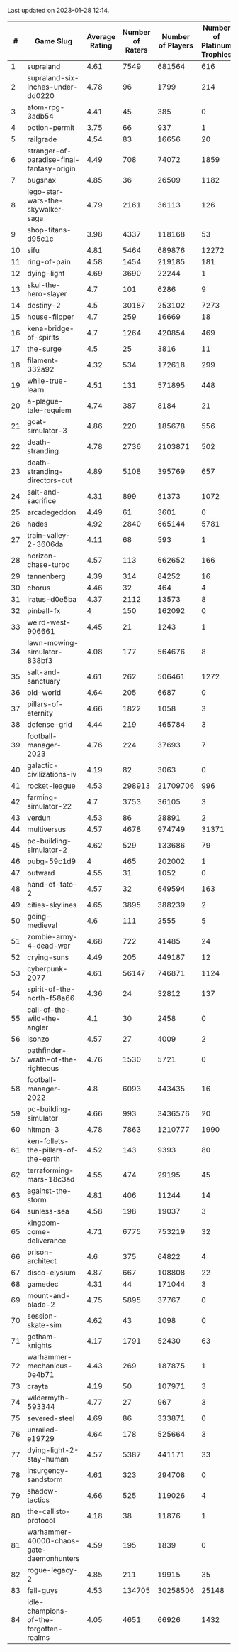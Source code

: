 Last updated on 2023-01-28 12:14.


|#|Game Slug|Average Rating|Number of Raters|Number of Players|Number of Platinum Trophies|Max Rarity (%)|
|---|---|---|---|---|---|---|
|1|supraland|4.61|7549|681564|616|99|
|2|supraland-six-inches-under-dd0220|4.78|96|1799|214|99|
|3|atom-rpg-3adb54|4.41|45|385|0|98|
|4|potion-permit|3.75|66|937|1|98|
|5|railgrade|4.54|83|16656|20|98|
|6|stranger-of-paradise-final-fantasy-origin|4.49|708|74072|1859|98|
|7|bugsnax|4.85|36|26509|1182|97|
|8|lego-star-wars-the-skywalker-saga|4.79|2161|36113|126|97|
|9|shop-titans-d95c1c|3.98|4337|118168|53|97|
|10|sifu|4.81|5464|689876|12272|97|
|11|ring-of-pain|4.58|1454|219185|181|96|
|12|dying-light|4.69|3690|22244|1|95|
|13|skul-the-hero-slayer|4.7|101|6286|9|95|
|14|destiny-2|4.5|30187|253102|7273|94|
|15|house-flipper|4.7|259|16669|18|94|
|16|kena-bridge-of-spirits|4.7|1264|420854|469|94|
|17|the-surge|4.5|25|3816|11|94|
|18|filament-332a92|4.32|534|172618|299|93|
|19|while-true-learn|4.51|131|571895|448|93|
|20|a-plague-tale-requiem|4.74|387|8184|21|92|
|21|goat-simulator-3|4.86|220|185678|556|92|
|22|death-stranding|4.78|2736|2103871|502|91|
|23|death-stranding-directors-cut|4.89|5108|395769|657|91|
|24|salt-and-sacrifice|4.31|899|61373|1072|91|
|25|arcadegeddon|4.49|61|3601|0|90|
|26|hades|4.92|2840|665144|5781|89|
|27|train-valley-2-3606da|4.11|68|593|1|89|
|28|horizon-chase-turbo|4.57|113|662652|166|88|
|29|tannenberg|4.39|314|84252|16|88|
|30|chorus|4.46|32|464|4|86|
|31|iratus-d0e5ba|4.37|2112|13573|8|85|
|32|pinball-fx|4|150|162092|0|85|
|33|weird-west-906661|4.45|21|1243|1|85|
|34|lawn-mowing-simulator-838bf3|4.08|177|564676|8|84|
|35|salt-and-sanctuary|4.61|262|506461|1272|83|
|36|old-world|4.64|205|6687|0|82|
|37|pillars-of-eternity|4.66|1822|1058|3|81|
|38|defense-grid|4.44|219|465784|3|80|
|39|football-manager-2023|4.76|224|37693|7|79|
|40|galactic-civilizations-iv|4.19|82|3063|0|79|
|41|rocket-league|4.53|298913|21709706|996|78|
|42|farming-simulator-22|4.7|3753|36105|3|77|
|43|verdun|4.53|86|28891|2|76|
|44|multiversus|4.57|4678|974749|31371|75|
|45|pc-building-simulator-2|4.62|529|133686|79|75|
|46|pubg-59c1d9|4|465|202002|1|74|
|47|outward|4.55|31|1052|0|73|
|48|hand-of-fate-2|4.57|32|649594|163|72|
|49|cities-skylines|4.65|3895|388239|2|71|
|50|going-medieval|4.6|111|2555|5|68|
|51|zombie-army-4-dead-war|4.68|722|41485|24|67|
|52|crying-suns|4.49|205|449187|12|66|
|53|cyberpunk-2077|4.61|56147|746871|1124|65|
|54|spirit-of-the-north-f58a66|4.36|24|32812|137|65|
|55|call-of-the-wild-the-angler|4.1|30|2458|0|64|
|56|isonzo|4.57|27|4009|2|57|
|57|pathfinder-wrath-of-the-righteous|4.76|1530|5721|0|51|
|58|football-manager-2022|4.8|6093|443435|16|49|
|59|pc-building-simulator|4.66|993|3436576|20|48|
|60|hitman-3|4.78|7863|1210777|1990|47|
|61|ken-follets-the-pillars-of-the-earth|4.52|143|9393|80|44|
|62|terraforming-mars-18c3ad|4.55|474|29195|45|44|
|63|against-the-storm|4.81|406|11244|14|38|
|64|sunless-sea|4.58|198|19037|3|36|
|65|kingdom-come-deliverance|4.71|6775|753219|32|30|
|66|prison-architect|4.6|375|64822|4|29|
|67|disco-elysium|4.87|667|108808|22|28|
|68|gamedec|4.31|44|171044|3|27|
|69|mount-and-blade-2|4.75|5895|37767|0|27|
|70|session-skate-sim|4.62|43|1098|0|27|
|71|gotham-knights|4.17|1791|52430|63|26|
|72|warhammer-mechanicus-0e4b71|4.43|269|187875|1|25|
|73|crayta|4.19|50|107971|3|23|
|74|wildermyth-593344|4.77|27|967|3|18|
|75|severed-steel|4.69|86|333871|0|17|
|76|unrailed-e19729|4.64|178|525664|3|9|
|77|dying-light-2-stay-human|4.57|5387|441171|33|7|
|78|insurgency-sandstorm|4.61|323|294708|0|5|
|79|shadow-tactics|4.66|525|119026|4|5|
|80|the-callisto-protocol|4.18|38|11876|1|5|
|81|warhammer-40000-chaos-gate-daemonhunters|4.59|195|1839|0|5|
|82|rogue-legacy-2|4.85|211|19915|35|4|
|83|fall-guys|4.53|134705|30258506|25148|1|
|84|idle-champions-of-the-forgotten-realms|4.05|4651|66926|1432|1|
